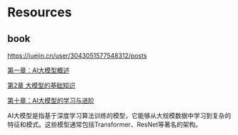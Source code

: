 # Resources

## book 

https://juejin.cn/user/3043051577548312/posts

[第一章：AI大模型概述](https://juejin.cn/post/7331004904268480550) 

[第2章 大模型的基础知识](https://juejin.cn/post/7330980138344022066) 

[第十章：AI大模型的学习与进阶](https://juejin.cn/post/7330971486226858021)


AI大模型是指基于深度学习算法训练的模型，它能够从大规模数据中学习到复杂的特征和模式。这些模型通常包括Transformer、ResNet等著名的架构。